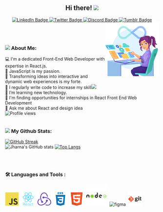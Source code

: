 <div id="header" align="center">
  <h2> Hi there! <img src="https://github.com/TheDudeThatCode/TheDudeThatCode/blob/master/Assets/Hi.gif" width="35" /></h2>
  <div id="badges">
    <a href="https://www.linkedin.com/in/jharna-khatun2/">
    <img src="https://img.shields.io/badge/LinkedIn-0072b1?style=for-the-badge&logo=linkedin&logoColor=white" alt="LinkedIn Badge"/>
  </a>
  <a href="https://twitter.com/Jharna203">
    <img src="https://img.shields.io/badge/Twitter-1DA1F2?style=for-the-badge&logo=twitter&logoColor=white" alt="Twitter Badge"/>
  </a>
  <a href="https://discord.com/channels/@me/jharnakhatun">
    <img src="https://img.shields.io/badge/Discord-7289DA?style=for-the-badge&logo=Discord&logoColor=white" alt="Discord Badge"/>
  </a>
  <a href="mailto:jharnakhatun203@gmail.com">
    <img src="https://img.shields.io/badge/gmail-%23EE0000.svg?&style=for-the-badge&logo=gmail&logoColor=white" alt="Tumblr Badge"/>
  </a>
  </div>
</div>

<img src="./images/7083598.jpg" width="35%" alt="vector" align="right"> 
</br>
</br>
</br>

### <img src="https://github.com/TheDudeThatCode/TheDudeThatCode/blob/master/Assets/Developer.gif" width="45" /> About Me:
<div align = "left">
  💻 I'm a dedicated Front-End Web Developer with expertise in React.js.<br>
  🌟 JavaScript is my passion.<br>
  🚀 Transforming ideas into interactive and dynamic web experiences is my forte.<br>
  📝 I regularly write code to increase my skill<img src="https://media.giphy.com/media/WUlplcMpOCEmTGBtBW/giphy.gif" width="30"><br> 
  🌱 I’m learning new technology.<br>
  📖 I'm finding opportunities for internships in React Front End Web Development<br>
  💬 Ask me about React and design idea <br>
  </div>
  <img src="https://komarev.com/ghpvc/?username=jharnakhatun2&style=flat-square&color=blue" alt="Profile views"/>
</br>
</br>

### <img src='https://media1.giphy.com/media/du3J3cXyzhj75IOgvA/giphy.gif?cid=ecf05e47x2g034i9pzwtzzsd3xgg2w9nr94t4tflbbgo3008&rid=giphy.gif' width='25' /> My Github Stats:
[![GitHub Streak](https://github-readme-streak-stats.herokuapp.com?user=jharnakhatun2&theme=transparent)](https://git.io/streak-stats)   
![Jharna's GitHub stats](https://github-readme-stats.vercel.app/api?username=jharnakhatun2&theme=transparent&show_icons=true)  [![Top Langs](https://github-readme-stats.vercel.app/api/top-langs/?username=jharnakhatun2&layout=compact&theme=transparent&show_border=true)](https://github.com/jharnakhatun2/github-readme-stats)

</br>
</br>

### :hammer_and_wrench: Languages and Tools :
<div>
  <img src="https://github.com/devicons/devicon/blob/master/icons/javascript/javascript-original.svg" title="JavaScript" alt="JavaScript" width="45" height="45"/>&nbsp;
  <img src="https://github.com/devicons/devicon/blob/master/icons/react/react-original-wordmark.svg" title="React" alt="React" width="45" height="45"/>&nbsp;
  <img src="https://github.com/devicons/devicon/blob/master/icons/redux/redux-original.svg" title="Redux" alt="Redux " width="45" height="45"/>&nbsp;
  <img src="https://github.com/devicons/devicon/blob/master/icons/css3/css3-plain-wordmark.svg"  title="CSS3" alt="CSS" width="45" height="45"/>&nbsp;
  <img src="https://github.com/devicons/devicon/blob/master/icons/html5/html5-original.svg" title="HTML5" alt="HTML" width="45" height="45"/>&nbsp;
  <img src="https://github.com/devicons/devicon/blob/master/icons/nodejs/nodejs-original-wordmark.svg" title="NodeJS" alt="NodeJS" width="70" height="70"/>&nbsp;
<img height="45" alt="figma" src="https://upload.wikimedia.org/wikipedia/commons/thumb/3/33/Figma-logo.svg/800px-Figma-logo.svg.png">&nbsp;
  <img src="https://github.com/devicons/devicon/blob/master/icons/git/git-original-wordmark.svg" title="Git" **alt="Git" width="45" height="45"/>
</div>


